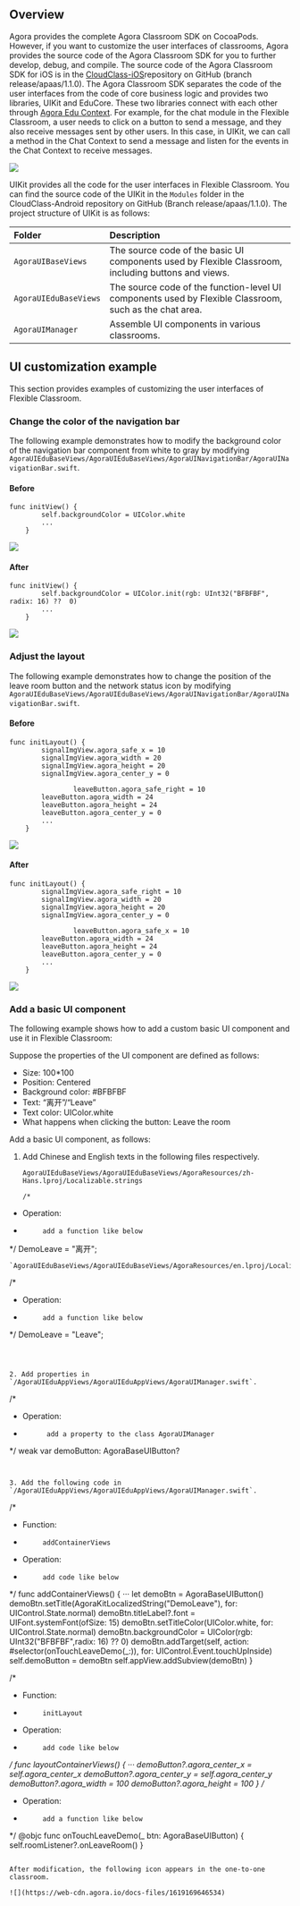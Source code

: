 ## Overview

Agora provides the complete Agora Classroom SDK on CocoaPods. However, if you want to customize the user interfaces of classrooms, Agora provides the source code of the Agora Classroom SDK for you to further develop, debug, and compile. The source code of the Agora Classroom SDK for iOS is in the [CloudClass-iOS](https://github.com/AgoraIO-Community/CloudClass-iOS)repository on GitHub (branch release/apaas/1.1.0). The Agora Classroom SDK separates the code of the user interfaces from the code of core business logic and provides two libraries, UIKit and EduCore. These two libraries connect with each other through [Agora Edu Context](https://docs.agora.io/cn/agora-class/edu_context_api_ref_ios_overview?platform=iOS). For example, for the chat module in the  Flexible Classroom, a user needs to click on a button to send a message, and they also receive messages sent by other users. In this case, in UIKit, we can call a method in the Chat Context to send a message and listen for the events in the Chat Context to receive messages.

![](https://web-cdn.agora.io/docs-files/1619696813295)

UIKit provides all the code for the user interfaces in Flexible Classroom. You can find the source code of the UIKit in the `Modules` folder in the CloudClass-Android repository on GitHub (Branch release/apaas/1.1.0). The project structure of UIKit is as follows:

| Folder | Description |
| :-------------------- | :---------------------------------------------------- |
| `AgoraUIBaseViews` | The source code of the basic UI components used by Flexible Classroom, including buttons and views. |
| `AgoraUIEduBaseViews` | The source code of the function-level UI components used by Flexible Classroom, such as the chat area. |
| `AgoraUIManager` | Assemble UI components in various classrooms. |

## UI customization example

This section provides examples of customizing the user interfaces of Flexible Classroom.

### Change the color of the navigation bar

The following example demonstrates how to modify the background color of the navigation bar component from white to gray by modifying `AgoraUIEduBaseViews/AgoraUIEduBaseViews/AgoraUINavigationBar/AgoraUINavigationBar.swift`.

#### Before

```
func initView() {
        self.backgroundColor = UIColor.white
        ...
    }
```

![](https://web-cdn.agora.io/docs-files/1619169606618)

#### After

```
func initView() {
        self.backgroundColor = UIColor.init(rgb: UInt32("BFBFBF", radix: 16) ??  0)
        ...
    }
```

![](https://web-cdn.agora.io/docs-files/1619169615790)

### Adjust the layout

The following example demonstrates how to change the position of the leave room button and the network status icon by modifying `AgoraUIEduBaseViews/AgoraUIEduBaseViews/AgoraUINavigationBar/AgoraUINavigationBar.swift`.

#### Before

```
func initLayout() {
        signalImgView.agora_safe_x = 10
        signalImgView.agora_width = 20
        signalImgView.agora_height = 20
        signalImgView.agora_center_y = 0
         
                leaveButton.agora_safe_right = 10
        leaveButton.agora_width = 24
        leaveButton.agora_height = 24
        leaveButton.agora_center_y = 0
        ...
    }
```

![](https://web-cdn.agora.io/docs-files/1619169626442)

#### After

```
func initLayout() {
        signalImgView.agora_safe_right = 10
        signalImgView.agora_width = 20
        signalImgView.agora_height = 20
        signalImgView.agora_center_y = 0
         
                leaveButton.agora_safe_x = 10
        leaveButton.agora_width = 24
        leaveButton.agora_height = 24
        leaveButton.agora_center_y = 0
        ...
    }
```

![](https://web-cdn.agora.io/docs-files/1619169635097)

### Add a basic UI component

The following example shows how to add a custom basic UI component and use it in Flexible Classroom:

Suppose the properties of the UI component are defined as follows:

- Size: 100*100
- Position: Centered
- Background color: #BFBFBF
- Text: “离开”/“Leave”
- Text color: UIColor.white
- What happens when clicking the button: Leave the room

Add a basic UI component, as follows:

1. Add Chinese and English texts in the following files respectively.

   `AgoraUIEduBaseViews/AgoraUIEduBaseViews/AgoraResources/zh-Hans.lproj/Localizable.strings`

   ```
   /*
 * Operation:
 *          add a function like below
 */
DemoLeave = "离开";
   ```
   `AgoraUIEduBaseViews/AgoraUIEduBaseViews/AgoraResources/en.lproj/Localizable.strings`

   ```
   /*
 * Operation:
 *          add a function like below
 */
DemoLeave = "Leave";
   ```


   ```
   
   ```

2. Add properties in `/AgoraUIEduAppViews/AgoraUIEduAppViews/AgoraUIManager.swift`.

   ```
   /*
 * Operation:
 *           add a property to the class AgoraUIManager
 */
weak var demoButton: AgoraBaseUIButton?
   ```

   ```
   
   ```

3. Add the following code in `/AgoraUIEduAppViews/AgoraUIEduAppViews/AgoraUIManager.swift`.

   ```
   /*
 * Function:
 *          addContainerViews
 * Operation:
 *          add code like below
 */
func addContainerViews() {
···
let demoBtn = AgoraBaseUIButton()
demoBtn.setTitle(AgoraKitLocalizedString("DemoLeave"), for: UIControl.State.normal)
demoBtn.titleLabel?.font = UIFont.systemFont(ofSize: 15)
demoBtn.setTitleColor(UIColor.white, for: UIControl.State.normal)
demoBtn.backgroundColor = UIColor(rgb: UInt32("BFBFBF",radix: 16) ??  0)
demoBtn.addTarget(self,
                  action: #selector(onTouchLeaveDemo(_:)),
                  for: UIControl.Event.touchUpInside)
self.demoButton = demoBtn
self.appView.addSubview(demoBtn)
}

/*
 * Function:
 *          initLayout
 * Operation:
 *          add code like below
 */
func layoutContainerViews() {
     ···
     demoButton?.agora_center_x = self.agora_center_x
     demoButton?.agora_center_y = self.agora_center_y
     demoButton?.agora_width = 100
     demoButton?.agora_height = 100
}
/*
 * Operation:
 *          add a function like below
 */
@objc func onTouchLeaveDemo(_ btn: AgoraBaseUIButton) {
    self.roomListener?.onLeaveRoom()
}
   ```

   After modification, the following icon appears in the one-to-one classroom.

   ![](https://web-cdn.agora.io/docs-files/1619169646534)